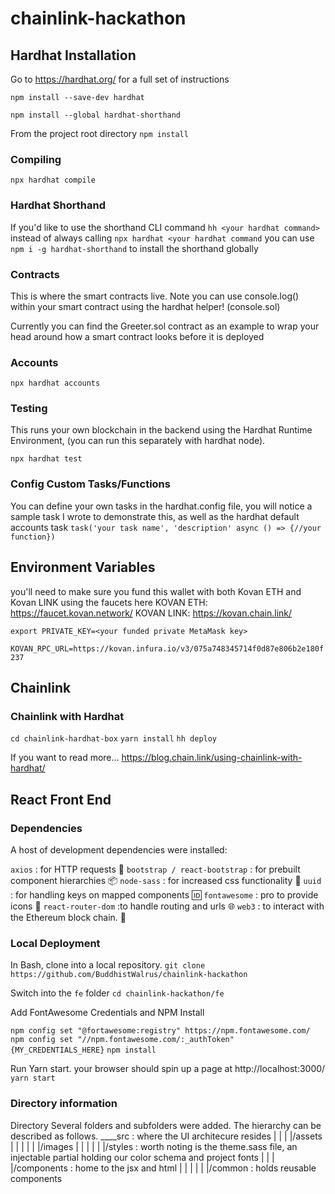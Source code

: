 # chainlink-hackathon


## Hardhat Installation
Go to https://hardhat.org/ for a full set of instructions

`npm install --save-dev hardhat`

`npm install --global hardhat-shorthand`

From the project root directory
`npm install`

### Compiling
`npx hardhat compile`

### Hardhat Shorthand
If you'd like to use the shorthand CLI command `hh <your hardhat command>` instead of always calling `npx hardhat <your hardhat command` you can use `npm i -g hardhat-shorthand` to install the shorthand globally

### Contracts
This is where the smart contracts live.
Note you can use console.log() within your smart contract using the hardhat helper! (console.sol)

Currently you can find the Greeter.sol contract as an example to wrap your head around how a smart contract looks before it is deployed 

### Accounts
`npx hardhat accounts`

### Testing
This runs your own blockchain in the backend using the Hardhat Runtime Environment, (you can run this separately with hardhat node).

`npx hardhat test`

### Config Custom Tasks/Functions
You can define your own tasks in the hardhat.config file, you will notice a sample task I wrote to demonstrate this, as well as the hardhat default accounts task
`task('your task name', 'description' async () => {//your function})`


## Environment Variables
you'll need to make sure you fund this wallet with both Kovan ETH and Kovan LINK using the faucets here
KOVAN ETH: https://faucet.kovan.network/
KOVAN LINK: https://kovan.chain.link/

`export PRIVATE_KEY=<your funded private MetaMask key>`

`KOVAN_RPC_URL=https://kovan.infura.io/v3/075a748345714f0d87e806b2e180f237`

## Chainlink

### Chainlink with Hardhat 

`cd chainlink-hardhat-box`
`yarn install`
`hh deploy`

If you want to read more... https://blog.chain.link/using-chainlink-with-hardhat/






## React Front End

### Dependencies
A host of development dependencies were installed:

`axios` : for HTTP requests 🧾
`bootstrap / react-bootstrap` : for prebuilt component hierarchies 📦
`node-sass` : for increased css functionality 💄
`uuid` : for handling keys on mapped components 🆔
`fontawesome` : pro to provide icons 🍨
`react-router-dom` :to handle routing and urls 🌐
`web3` : to interact with the Ethereum block chain. 💸



### Local Deployment

In Bash, clone into a local repository.
`git clone https://github.com/BuddhistWalrus/chainlink-hackathon`

Switch into the `fe` folder
`cd chainlink-hackathon/fe`

Add FontAwesome Credentials and NPM Install

`npm config set "@fortawesome:registry" https://npm.fontawesome.com/`
`npm config set "//npm.fontawesome.com/:_authToken"{MY_CREDENTIALS_HERE}`
`npm install`

Run Yarn start. your browser should spin up a page at http://localhost:3000/
`yarn start`


### Directory information 

Directory
Several folders and subfolders were added. The hierarchy can be described as follows.
____src : where the UI architecure resides
| |
| |/assets
| | |
| | |/images
| | |
| | |/styles : worth noting is the theme.sass file, an injectable partial holding our color schema and project fonts
| |
| |/components : home to the jsx and html
| | |
| | |/common : holds reusable components


